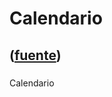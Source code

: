 # Calendario
([fuente](https://campus.exactas.uba.ar/course/view.php?id=1095&section=10))
---
###  
Calendario

